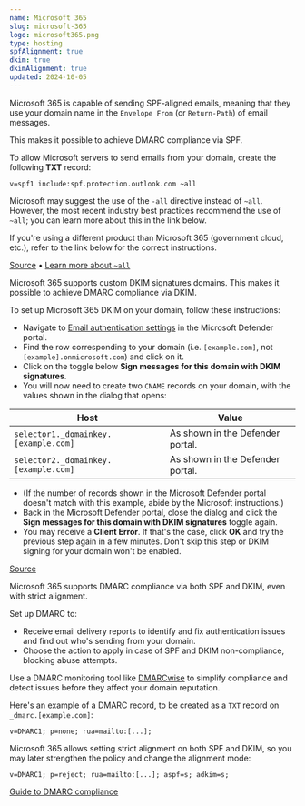 ```yaml
---
name: Microsoft 365
slug: microsoft-365
logo: microsoft365.png
type: hosting
spfAlignment: true
dkim: true
dkimAlignment: true
updated: 2024-10-05
---
```


<script>
  import DotsBadge from '$lib/mdsvex/dots-badge.svelte';
</script>

<Block title="SPF">

Microsoft 365 is capable of sending SPF-aligned emails, meaning that they use your domain name in the `Envelope From` (or `Return-Path`) of email messages.

This makes it possible to achieve DMARC compliance via SPF.

To allow Microsoft servers to send emails from your domain, create the following **TXT** record:

```
v=spf1 include:spf.protection.outlook.com ~all
```

Microsoft may suggest the use of the `-all` directive instead of `~all`. However, the most recent industry best practices recommend the use of `~all`; you can learn more about this in the link below.

If you're using a different product than Microsoft 365 (government cloud, etc.), refer to the link below for the correct instructions.

[Source](https://learn.microsoft.com/en-us/defender-office-365/email-authentication-spf-configure) • [Learn more about `~all`](https://dmarcwise.io/learn/email/spf/setup)

</Block>

<Block title="DKIM">

Microsoft 365 supports custom DKIM signatures domains. This makes it possible to achieve DMARC compliance via DKIM.

To set up Microsoft 365 DKIM on your domain, follow these instructions:

- Navigate to [Email authentication settings](https://security.microsoft.com/authentication) in the Microsoft Defender portal.
- Find the row corresponding to your domain (i.e. `[example.com]`, not `[example].onmicrosoft.com`) and click on it.
- Click on the toggle below **Sign messages for this domain with DKIM signatures**.
- You will now need to create two `CNAME` records on your domain, with the values shown in the dialog that opens:

| Host                                 | Value                            |
| ------------------------------------ | -------------------------------- |
| `selector1._domainkey.[example.com]` | As shown in the Defender portal. |
| `selector2._domainkey.[example.com]` | As shown in the Defender portal. |

- (If the number of records shown in the Microsoft Defender portal doesn't match with this example, abide by the Microsoft instructions.)
- Back in the Microsoft Defender portal, close the dialog and click the **Sign messages for this domain with DKIM signatures** toggle again.
- You may receive a **Client Error**. If that's the case, click **OK** and try the previous step again in a few minutes. Don't skip this step or DKIM signing for your domain won't be enabled.

[Source](https://learn.microsoft.com/en-us/defender-office-365/email-authentication-dkim-configure)

</Block>

<Block title="DMARC">

Microsoft 365 supports DMARC compliance via both SPF and DKIM, even with strict alignment.

Set up DMARC to:

- Receive email delivery reports to identify and fix authentication issues and find out who's sending from your domain.
- Choose the action to apply in case of SPF and DKIM non-compliance, blocking abuse attempts.

Use a DMARC monitoring tool like [DMARCwise](https://dmarcwise.io) to simplify compliance and detect issues before they affect your domain reputation.

Here's an example of a DMARC record, to be created as a `TXT` record on `_dmarc.[example.com]`:

```
v=DMARC1; p=none; rua=mailto:[...];
```

Microsoft 365 allows setting strict alignment on both SPF and DKIM, so you may later strengthen the policy and change the alignment mode:

```
v=DMARC1; p=reject; rua=mailto:[...]; aspf=s; adkim=s;
```

[Guide to DMARC compliance](https://dmarcwise.io/docs/guide-to-dmarc-compliance)

</Block>
